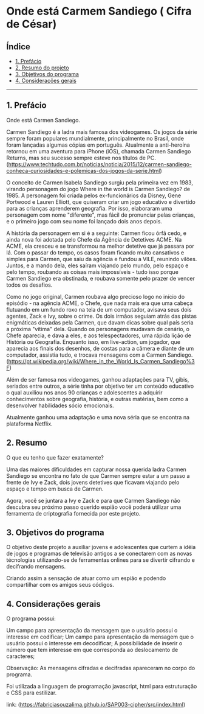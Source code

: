# Onde está Carmem Sandiego ( Cifra de César)

## Índice

* [1. Prefácio](#1-prefácio)
* [2. Resumo do projeto](#2-resumo-do-projeto)
* [3. Objetivos do programa](#3-objetivos-do-programa)
* [4. Considerações gerais](#4-considerações-gerais)

***

## 1. Prefácio

Onde está Carmen Sandiego.

Carmen Sandiego é a ladra mais famosa dos videogames. Os jogos da série sempre foram populares mundialmente, principalmente no Brasil, onde foram lançadas algumas cópias em português. Atualmente a anti-heroína retornou em uma aventura para iPhone (iOS), chamada Carmen Sandiego Returns, mas seu sucesso sempre esteve nos títulos de PC. (https://www.techtudo.com.br/noticias/noticia/2015/12/carmen-sandiego-conheca-curiosidades-e-polemicas-dos-jogos-da-serie.html)

O conceito de Carmen Isabela Sandiego surgiu pela primeira vez em 1983, virando personagem do jogo Where in the world is Carmen Sandiego? de 1985. A personagem foi criada pelos ex-funcionários da Disney, Gene Portwood e Lauren Elliott, que quiseram criar um jogo educativo e divertido para as crianças aprenderem geografia. Por isso, elaboraram uma personagem com nome "diferente", mas fácil de pronunciar pelas crianças, e o primeiro jogo com seu nome foi lançado dois anos depois.

A história da personagem em si é a seguinte: Carmen ficou órfã cedo, e ainda nova foi adotada pelo Chefe da Agência de Detetives ACME. Na ACME, ela cresceu e se transformou na melhor detetive que já passara por lá. Com o passar do tempo, os casos foram ficando muito cansativos e simples para Carmen, que saiu da agência e fundou a VILE, reunindo vilões. Juntos, e a mando dela, eles saíram viajando pelo mundo, pelo espaço e pelo tempo, roubando as coisas mais impossíveis - tudo isso porque Carmen Sandiego era obstinada, e roubava somente pelo prazer de vencer todos os desafios.

Como no jogo original, Carmen roubava algo precioso logo no início do episódio - na agência ACME, o Chefe, que nada mais era que uma cabeça flutuando em um fundo roxo na tela de um computador, avisava seus dois agentes, Zack e Ivy, sobre o crime. Os dois irmãos seguiam atrás das pistas enigmáticas deixadas pela Carmen, que davam dicas sobre qual país seria a próxima "vítima" dela. Quando os personagens mudavam de cenário, o Chefe aparecia, e dava a eles, e aos telespectadores, uma rápida lição de História ou Geografia. Enquanto isso, em live-action, um jogador, que aparecia aos finais dos desenhos, de costas para a câmera e diante de um computador, assistia tudo, e trocava mensagens com a Carmen Sandiego.(https://pt.wikipedia.org/wiki/Where_in_the_World_Is_Carmen_Sandiego%3F)

Além de ser famosa nos videogames, ganhou adaptações para TV, gibis, seriados entre outros, a série tinha por objetivo ter um conteúdo educativo o qual auxiliou nos anos 90 crianças e adolescentes a adquirir conhecimentos sobre geografia, história, e outras matérias, bem como a desenvolver habilidades sócio emocionais. 


Atualmente ganhou uma adaptação e uma nova séria que se encontra na plataforma Netflix. 


## 2. Resumo 

O que eu tenho que fazer exatamente?

Uma das maiores dificuldades em capturar nossa querida ladra Carmen Sandiego se encontra no fato de que Carmen sempre estar a um passo a frente de Ivy e Zack, dois jovens detetives que ficavam viajando pelo espaço e tempo em busca de Carmen.

Agora, você se juntara a Ivy e Zack e para que Carmen Sandiego não descubra seu próximo passo querido espião você poderá utilizar uma ferramenta de criptografia fornecida por este projeto.

## 3. Objetivos do programa

O objetivo deste projeto a auxiliar jovens e adolescentes que curtem a idéia de jogos e programas de televisão antigos a se conectarem com as novas técnologias utilizando-se de ferramentas onlines para se divertir cifrando e decifrando mensagens.

Criando assim a sensação de atuar como um espião e podendo compartilhar com os amigos seus códigos.

## 4. Considerações gerais

O programa possui:

Um campo para apresentação da mensagem que o usuário possui o interesse em codificar;
Um campo para apresentação da mensagem que o usuário possui o interesse em decodificar;
A possibilidade de inserir o número que tem interesse em que corresponda ao deslocamento de caracteres; 

Observação: As mensagens cifradas e decifradas apareceram no corpo do programa.

Foi utilizada a linguagem de programação javascript, html para estruturação e CSS para estilizar. 

link: (https://fabriciasouzalima.github.io/SAP003-cipher/src/index.html)



